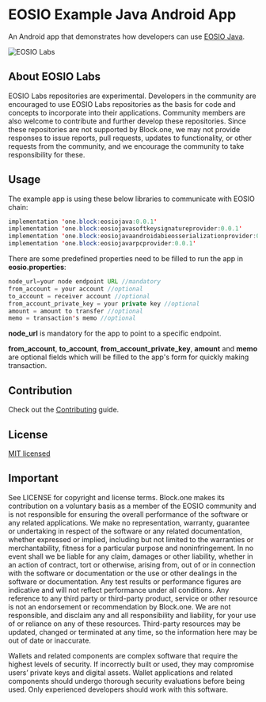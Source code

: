 # EOSIO Example Java Android App

An Android app that demonstrates how developers can use [EOSIO Java](https://github.com/EOSIO/eosio-java).

![EOSIO Labs](https://img.shields.io/badge/EOSIO-Labs-5cb3ff.svg)

## About EOSIO Labs

EOSIO Labs repositories are experimental.  Developers in the community are encouraged to use EOSIO Labs repositories as the basis for code and concepts to incorporate into their applications. Community members are also welcome to contribute and further develop these repositories. Since these repositories are not supported by Block.one, we may not provide responses to issue reports, pull requests, updates to functionality, or other requests from the community, and we encourage the community to take responsibility for these.

## Usage

The example app is using these below libraries to communicate with EOSIO chain: 

```java
implementation 'one.block:eosiojava:0.0.1'
implementation 'one.block:eosiojavasoftkeysignatureprovider:0.0.1'
implementation 'one.block:eosiojavaandroidabieosserializationprovider:0.0.1'
implementation 'one.block:eosiojavarpcprovider:0.0.1'
```

There are some predefined properties need to be filled to run the app in **eosio.properties**: 

```java
node_url=your node endpoint URL //mandatory
from_account = your account //optional
to_account = receiver account //optional
from_account_private_key = your private key //optional
amount = amount to transfer //optional
memo = transaction's memo //optional
```
**node_url** is mandatory for the app to point to a specific endpoint. 

**from_account**, **to_account**, **from_account_private_key**, **amount** and **memo** are optional fields which will be filled to the app's form for quickly making transaction. 


## Contribution
Check out the [Contributing](./CONTRIBUTING.md) guide.

## License
[MIT licensed](./LICENSE)

## Important

See LICENSE for copyright and license terms.  Block.one makes its contribution on a voluntary basis as a member of the EOSIO community and is not responsible for ensuring the overall performance of the software or any related applications.  We make no representation, warranty, guarantee or undertaking in respect of the software or any related documentation, whether expressed or implied, including but not limited to the warranties or merchantability, fitness for a particular purpose and noninfringement. In no event shall we be liable for any claim, damages or other liability, whether in an action of contract, tort or otherwise, arising from, out of or in connection with the software or documentation or the use or other dealings in the software or documentation.  Any test results or performance figures are indicative and will not reflect performance under all conditions.  Any reference to any third party or third-party product, service or other resource is not an endorsement or recommendation by Block.one.  We are not responsible, and disclaim any and all responsibility and liability, for your use of or reliance on any of these resources. Third-party resources may be updated, changed or terminated at any time, so the information here may be out of date or inaccurate.

Wallets and related components are complex software that require the highest levels of security.  If incorrectly built or used, they may compromise users’ private keys and digital assets. Wallet applications and related components should undergo thorough security evaluations before being used.  Only experienced developers should work with this software.
